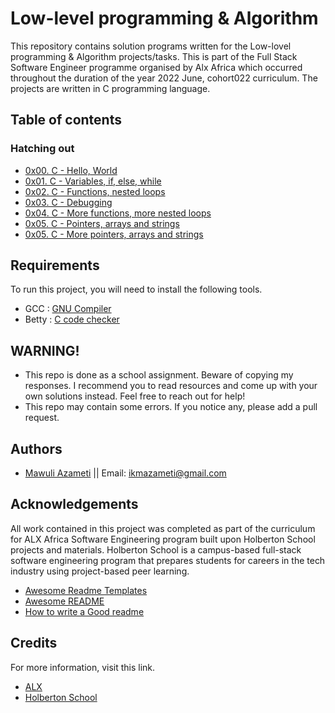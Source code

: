 
# Low-level programming & Algorithm

This repository contains solution programs written for the Low-lovel programming & Algorithm projects/tasks.
This is part of the  Full Stack Software Engineer programme organised by Alx  Africa which occurred throughout the duration of the year 2022 June, cohort022 curriculum.
 The projects are written in C programming language.


## Table of contents

### Hatching out

* [0x00. C - Hello, World](https://github.com/ikmazameti/alx-low_level_programming/tree/master/0x00-hello_world)
* [0x01. C - Variables, if, else, while](https://github.com/ikmazameti/alx-low_level_programming/tree/master/0x01-variables_if_else_while)
* [0x02. C - Functions, nested loops](https://github.com/ikmazameti/alx-low_level_programming/tree/master/0x02-functions_nested_loops)
* [0x03. C - Debugging](https://github.com/ikmazameti/alx-low_level_programming/tree/master/0x03-debugging)
* [0x04. C - More functions, more nested loops](https://github.com/ikmazameti/alx-low_level_programming/tree/master/0x04-more_functions_nested_loops)
* [0x05. C - Pointers, arrays and strings](https://github.com/ikmazameti/alx-low_level_programming/tree/master/0x05-pointers_arrays_strings)
* [0x05. C - More pointers, arrays and strings](https://github.com/ikmazameti/alx-low_level_programming/tree/master/0x06-pointers_arrays_strings)
## Requirements

To run this project, you will need to install the following tools.

* GCC : [GNU Compiler](https://gcc.gnu.org/)
* Betty : [C code checker](https://github.com/holbertonschool/Betty.git)




## WARNING!

* This repo is done as a school assignment. Beware of copying my responses. I recommend you to read resources and come up with your own solutions instead. Feel free to reach out for help!
* This repo may contain some errors. If you notice any, please add a pull request.



## Authors

- [Mawuli Azameti](https://www.github.com/ikmazameti) || Email: ikmazameti@gmail.com


## Acknowledgements
All work contained in this project was completed as part of the curriculum for ALX Africa Software Engineering program built upon Holberton School projects and materials. Holberton School is a campus-based full-stack software engineering program that prepares students for careers in the tech industry using project-based peer learning.
 - [Awesome Readme Templates](https://awesomeopensource.com/project/elangosundar/awesome-README-templates)
 - [Awesome README](https://github.com/matiassingers/awesome-readme)
 - [How to write a Good readme](https://bulldogjob.com/news/449-how-to-write-a-good-readme-for-your-github-project)


## Credits

For more information, visit this link.
* [ALX](https://www.alxafrica.com/)
* [Holberton School](https://www.holbertonschool.com/)

